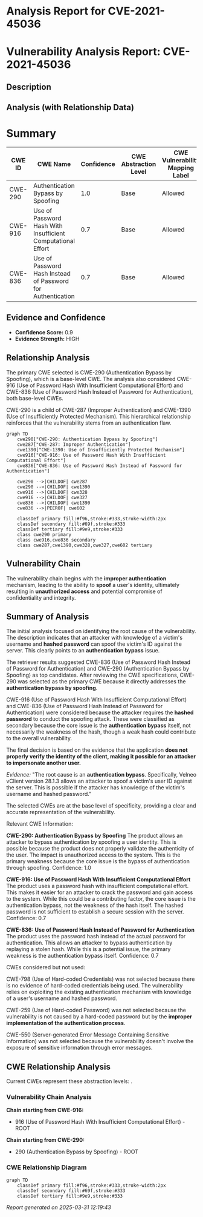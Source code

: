 # Analysis Report for CVE-2021-45036

# Vulnerability Analysis Report: CVE-2021-45036

## Description



## Analysis (with Relationship Data)

# Summary
| CWE ID | CWE Name | Confidence | CWE Abstraction Level | CWE Vulnerability Mapping Label | CWE-Vulnerability Mapping Notes |
|---|---|---|---|---|---|
| CWE-290 | Authentication Bypass by Spoofing | 1.0 | Base | Allowed | Primary CWE |
| CWE-916 | Use of Password Hash With Insufficient Computational Effort | 0.7 | Base | Allowed | Secondary Candidate |
| CWE-836 | Use of Password Hash Instead of Password for Authentication | 0.7 | Base | Allowed | Secondary Candidate |

## Evidence and Confidence

*   **Confidence Score:** 0.9
*   **Evidence Strength:** HIGH

## Relationship Analysis
The primary CWE selected is CWE-290 (Authentication Bypass by Spoofing), which is a base-level CWE. The analysis also considered CWE-916 (Use of Password Hash With Insufficient Computational Effort) and CWE-836 (Use of Password Hash Instead of Password for Authentication), both base-level CWEs.

CWE-290 is a child of CWE-287 (Improper Authentication) and CWE-1390 (Use of Insufficiently Protected Mechanism). This hierarchical relationship reinforces that the vulnerability stems from an authentication flaw.

```mermaid
graph TD
    cwe290["CWE-290: Authentication Bypass by Spoofing"]
    cwe287["CWE-287: Improper Authentication"]
    cwe1390["CWE-1390: Use of Insufficiently Protected Mechanism"]
    cwe916["CWE-916: Use of Password Hash With Insufficient Computational Effort"]
    cwe836["CWE-836: Use of Password Hash Instead of Password for Authentication"]

    cwe290 -->|CHILDOF| cwe287
    cwe290 -->|CHILDOF| cwe1390
    cwe916 -->|CHILDOF| cwe328
    cwe916 -->|CHILDOF| cwe327
    cwe836 -->|CHILDOF| cwe1390
    cwe836 -->|PEEROF| cwe602

    classDef primary fill:#f96,stroke:#333,stroke-width:2px
    classDef secondary fill:#69f,stroke:#333
    classDef tertiary fill:#9e9,stroke:#333
    class cwe290 primary
    class cwe916,cwe836 secondary
    class cwe287,cwe1390,cwe328,cwe327,cwe602 tertiary
```

## Vulnerability Chain
The vulnerability chain begins with the **improper authentication** mechanism, leading to the ability to **spoof** a user's identity, ultimately resulting in **unauthorized access** and potential compromise of confidentiality and integrity.

## Summary of Analysis
The initial analysis focused on identifying the root cause of the vulnerability. The description indicates that an attacker with knowledge of a victim's username and **hashed password** can spoof the victim's ID against the server. This clearly points to an **authentication bypass** issue.

The retriever results suggested CWE-836 (Use of Password Hash Instead of Password for Authentication) and CWE-290 (Authentication Bypass by Spoofing) as top candidates. After reviewing the CWE specifications, CWE-290 was selected as the primary CWE because it directly addresses the **authentication bypass by spoofing**.

CWE-916 (Use of Password Hash With Insufficient Computational Effort) and CWE-836 (Use of Password Hash Instead of Password for Authentication) were considered because the attacker requires the **hashed password** to conduct the spoofing attack. These were classified as secondary because the core issue is the **authentication bypass** itself, not necessarily the weakness of the hash, though a weak hash could contribute to the overall vulnerability.

The final decision is based on the evidence that the application **does not properly verify the identity of the client, making it possible for an attacker to impersonate another user.**

*Evidence:* "The root cause is an **authentication bypass**. Specifically, Velneo vClient version 28.1.3 allows an attacker to spoof a victim's user ID against the server. This is possible if the attacker has knowledge of the victim's username and hashed password."

The selected CWEs are at the base level of specificity, providing a clear and accurate representation of the vulnerability.

Relevant CWE Information:

**CWE-290: Authentication Bypass by Spoofing**
The product allows an attacker to bypass authentication by spoofing a user identity. This is possible because the product does not properly validate the authenticity of the user. The impact is unauthorized access to the system. This is the primary weakness because the core issue is the bypass of authentication through spoofing. Confidence: 1.0

**CWE-916: Use of Password Hash With Insufficient Computational Effort**
The product uses a password hash with insufficient computational effort. This makes it easier for an attacker to crack the password and gain access to the system. While this could be a contributing factor, the core issue is the authentication bypass, not the weakness of the hash itself. The hashed password is not sufficient to establish a secure session with the server. Confidence: 0.7

**CWE-836: Use of Password Hash Instead of Password for Authentication**
The product uses the password hash instead of the actual password for authentication. This allows an attacker to bypass authentication by replaying a stolen hash. While this is a potential issue, the primary weakness is the authentication bypass itself. Confidence: 0.7

CWEs considered but not used:

CWE-798 (Use of Hard-coded Credentials) was not selected because there is no evidence of hard-coded credentials being used. The vulnerability relies on exploiting the existing authentication mechanism with knowledge of a user's username and hashed password.

CWE-259 (Use of Hard-coded Password) was not selected because the vulnerability is not caused by a hard-coded password but by the **improper implementation of the authentication process**.

CWE-550 (Server-generated Error Message Containing Sensitive Information) was not selected because the vulnerability doesn't involve the exposure of sensitive information through error messages.


## CWE Relationship Analysis

Current CWEs represent these abstraction levels: .


### Vulnerability Chain Analysis

**Chain starting from CWE-916:**
- 916 (Use of Password Hash With Insufficient Computational Effort) - ROOT


**Chain starting from CWE-290:**
- 290 (Authentication Bypass by Spoofing) - ROOT



### CWE Relationship Diagram

```mermaid
graph TD
    classDef primary fill:#f96,stroke:#333,stroke-width:2px
    classDef secondary fill:#69f,stroke:#333
    classDef tertiary fill:#9e9,stroke:#333
```



*Report generated on 2025-03-31 12:19:43*
